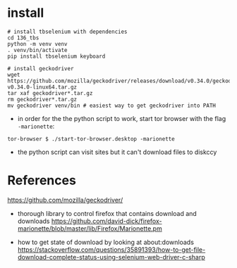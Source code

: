 # install

```
# install tbselenium with dependencies
cd 136_tbs
python -m venv venv
. venv/bin/activate
pip install tbselenium keyboard

# install geckodriver
wget https://github.com/mozilla/geckodriver/releases/download/v0.34.0/geckodriver-v0.34.0-linux64.tar.gz
tar xaf geckodriver*.tar.gz
rm geckodriver*.tar.gz
mv geckodriver venv/bin # easiest way to get geckodriver into PATH
```

- in order for the the python script to work, start tor browser with
  the flag `-marionette`:
  
```
tor-browser $ ./start-tor-browser.desktop -marionette
```

- the python script can visit sites but it can't download files to diskccy

# References

https://github.com/mozilla/geckodriver/

- thorough library to control firefox that contains download and downloads
https://github.com/david-dick/firefox-marionette/blob/master/lib/Firefox/Marionette.pm

- how to get state of download by looking at about:downloads
https://stackoverflow.com/questions/35891393/how-to-get-file-download-complete-status-using-selenium-web-driver-c-sharp
